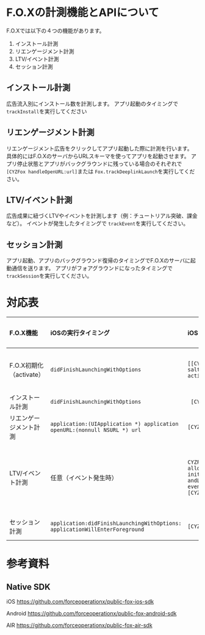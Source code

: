 # F.O.Xの計測機能とAPIについて

F.O.Xでは以下の４つの機能があります。
1. インストール計測
2. リエンゲージメント計測
3. LTV/イベント計測
4. セッション計測

## インストール計測

広告流入別にインストール数を計測します。
アプリ起動のタイミングで`trackInstall`を実行してください

## リエンゲージメント計測

リエンゲージメント広告をクリックしてアプリ起動した際に計測を行います。
具体的にはF.O.XのサーバからURLスキーマを使ってアプリを起動させます。
アプリ停止状態とアプリがバックグラウンドに残っている場合のそれぞれで `[CYZFox handleOpenURL:url]`または `Fox.trackDeeplinkLaunch`を実行してください。

## LTV/イベント計測

広告成果に紐づくLTVやイベントを計測します（例：チュートリアル突破、課金など）。
イベントが発生したタイミングで `trackEvent`を実行してください。

## セッション計測

アプリ起動、アプリのバックグラウンド復帰のタイミングでF.O.Xのサーバに起動通信を送ります。
アプリがフォアグラウンドになったタイミングで `trackSession`を実行してください。

# 対応表

| F.O.X機能 | iOSの実行タイミング | iOS F.O.Xメソッド名（4.6.1） | Androidの実行タイミング | Android F.O.Xメソッド名（4.6.1） |   F.O.X AIR 3.X メソッド名 |
|:-----------|:------------|:------------|:------------|:------------|:------------|
| F.O.X初期化（activate） | `didFinishLaunchingWithOptions` | `[[CYZFoxConfig configWithAppId:0000 salt:@"xxxxx" appKey:@"xxxx"] activate];` | `onCreate` | ` int FOX_APP_ID = 発行されたアプリID;`<br>`String FOX_APP_KEY = "発行されたAPP_KEY";`<br>`String FOX_APP_SALT = "発行されたAPP_SALT";`<br>`FoxConfig config = new FoxConfig(this, FOX_APP_ID, FOX_APP_KEY, FOX_APP_SALT);`<br>`config.addDebugOption(BuildConfig.DEBUG).activate();` | `private var ad:AdLtvManager = new AdLtvManager();` |
| インストール計測 | `didFinishLaunchingWithOptions` | ` [CYZFox trackInstall];` | `onCreate` | `Fox.trackInstall();` | `sendConversionWithStartPage()` |
| リエンゲージメント計測 | `application:(UIApplication *) application openURL:(nonnull NSURL *) url` | `[CYZFox handleOpenURL:url];` | `onResume` | `Fox.trackDeeplinkLaunch` | `sendReengagementConversion(String urlScheme):void` |
| LTV/イベント計測 | 任意（イベント発生時） | `CYZFoxEvent* event = [[CYZFoxEvent alloc] `<BR>`initWithEventName:@"_tutorial_comp" andLtvId:0000];`<br>`event.buid = @"User ID";`<br>`[CYZFox trackEvent:event];` | 任意（イベント発生時） | `FoxEvent tutorialEvent = new FoxEvent("_tutorial_comp", 成果地点ID);<br>tutorialEvent.buid = "ユーザーID";<br>Fox.trackEvent(tutorialEvent);`| 3.XではLTVとイベントが別でしたが4.Xからは統合されました。<br>LTV<br>`ad.sendLtv(成果地点ID);`<br>イベント<br>`var obj:Object = {"a":"テスト", "buid":11111};`<br>`analytics.sendEvent(eventName, action, label, value, obj);` | 
| セッション計測 |`application:didFinishLaunchingWithOptions:`<br>`applicationWillEnterForeground` | `[CYZFox trackSession];` | `onResume()` | `Fox.trackSession();` | `private var analytics: AnalyticsManager = new AnalyticsManager ();`<br>`sendStartSession()void`|  

# 参考資料
## Native SDK
iOS 
https://github.com/forceoperationx/public-fox-ios-sdk

Android
https://github.com/forceoperationx/public-fox-android-sdk

AIR
https://github.com/forceoperationx/public-fox-air-sdk

